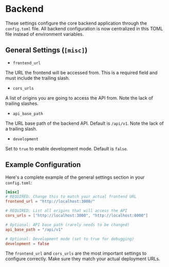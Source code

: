 # Backend
These settings configure the core backend application through the `config.toml` file. All backend configuration is now centralized in this TOML file instead of environment variables.

## General Settings (`[misc]`)

- `frontend_url`

The URL the frontend will be accessed from. This is a required field and must include the trailing slash.

- `cors_urls`

A list of origins you are going to access the API from. Note the lack of trailing slashes.

- `api_base_path`

The URL base path of the backend API. Default is `/api/v1`. Note the lack of a trailing slash.

- `development`

Set to `true` to enable development mode. Default is `false`.

## Example Configuration

Here's a complete example of the general settings section in your `config.toml`:

```toml
[misc]
# REQUIRED: Change this to match your actual frontend URL
frontend_url = "http://localhost:3000/"

# REQUIRED: List all origins that will access the API
cors_urls = ["http://localhost:3000", "http://localhost:8000"]

# Optional: API base path (rarely needs to be changed)
api_base_path = "/api/v1"

# Optional: Development mode (set to true for debugging)
development = false
```

<note>
    The <code>frontend_url</code> and <code>cors_urls</code> are the most important settings to configure correctly. Make sure they match your actual deployment URLs.
</note>
